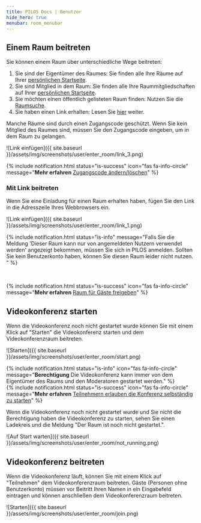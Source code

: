 ```yaml
---
title: PILOS Docs | Benutzer
hide_hero: true
menubar: room_menubar
---
```


## Einem Raum beitreten

Sie können einem Raum über unterschiedliche Wege beitreten:

1. Sie sind der Eigentümer des Raumes: Sie finden alle Ihre Räume auf Ihrer [persönlichen Startseite](../).
2. Sie sind Mitglied in dem Raum: Sie finden alle Ihre Raummitgliedschaften auf Ihrer [persönlichen Startseite](../).
3. Sie möchten einen öffentlich gelisteten Raum finden: Nutzen Sie die [Raumsuche](../list/).
4. Sie haben einen Link erhalten: Lesen Sie [hier](#mit-link-beitreten) weiter.

Manche Räume sind durch einen Zugangscode geschützt. Wenn Sie kein Mitglied des Raumes sind, müssen Sie den Zugangscode eingeben, um in dem Raum zu gelangen.

![Link einfügen]({{ site.baseurl }}/assets/img/screenshots/user/enter_room/link_3.png)


{% include notification.html status="is-success" icon="fas fa-info-circle" message="**Mehr erfahren**  [Zugangscode ändern/löschen](../settings/)" %}



### Mit Link beitreten
Wenn Sie eine Einladung für einen Raum erhalten haben, fügen Sie den Link in die Adresszeile Ihres Webbrowsers ein.

![Link einfügen]({{ site.baseurl }}/assets/img/screenshots/user/enter_room/link_1.png)


{% include notification.html status="is-info" message="Falls Sie die Meldung 'Dieser Raum kann nur von angemeldeten Nutzern verwendet werden' angezeigt bekommen, müssen Sie sich in PILOS anmelden.
Sollten Sie kein Benutzerkonto haben, können Sie diesen Raum leider nicht nutzen.
" %}

<br>

{% include notification.html status="is-success" icon="fas fa-info-circle" message="**Mehr erfahren**  [Raum für Gäste freigeben](../settings/)" %}



## Videokonferenz starten

Wenn die Videokonferenz noch nicht gestartet wurde können Sie mit einem Klick auf "Starten" die Videokonferenz starten und dem Videokonferenzraum beitreten.

![Starten]({{ site.baseurl }}/assets/img/screenshots/user/enter_room/start.png)

{% include notification.html status="is-info" icon="fas fa-info-circle" message="**Berechtigung**  Die Videokonferenz kann immer von dem Eigentümer des Raums und den Moderatoren gestartet werden." %}
<br>
{% include notification.html status="is-success" icon="fas fa-info-circle" message="**Mehr erfahren**  [Teilnehmern erlauben die Konferenz selbständig zu starten](../settings/)" %}
<br>

Wenn die Videokonferenz noch nicht gestartet wurde und Sie nicht die Berechtigung haben die Videokonferenz zu starten, sehen Sie einen Ladekreis und die Meldung "Der Raum ist noch nicht gestartet.".

![Auf Start warten]({{ site.baseurl }}/assets/img/screenshots/user/enter_room/not_running.png)



## Videokonferenz beitreten

Wenn die Videokonferenz läuft, können Sie mit einem Klick auf "Teilnehmen" dem Videokonferenzraum beitreten. Gäste (Personen ohne Benutzerkonto) müssen vor Beitritt Ihren Namen in ein Eingabefeld eintragen und können anschließen dem Videokonferenzraum beitreten.

![Starten]({{ site.baseurl }}/assets/img/screenshots/user/enter_room/join.png)
